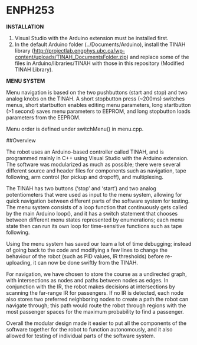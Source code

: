 # ENPH253
<b>INSTALLATION</b>

1. Visual Studio with the Arduino extension must be installed first. 
2. In the default Arduino folder (../Documents/Arduino), install the TINAH library (http://projectlab.engphys.ubc.ca/wp-content/uploads/TINAH_DocumentsFolder.zip)
and replace some of the files in Arduino/libraries/TINAH with those in this repository (Modified TINAH Library).

<b> MENU SYSTEM </b>

Menu navigation is based on the two pushbuttons (start and stop) and two analog knobs on the TINAH. A short stopbutton press (~200ms) switches menus, short startbutton enables editing menu parameters, long startbutton (>1 second) saves menu parameters to EEPROM, and long stopbutton loads parameters from the EEPROM. 

Menu order is defined under switchMenu() in menu.cpp.

##Overview 

The robot uses an Arduino-based controller called TINAH, and is programmed mainly in C++ using Visual Studio with the Arduino extension. The software was modularized as much as possible; there were several different source and header files for components such as navigation, tape following, arm control (for pickup and dropoff), and multiplexing.

The TINAH has two buttons (‘stop’ and ‘start’) and two analog potentiometers that were used as input to the menu system, allowing for quick navigation between different parts of the software system for testing. The menu system consists of a loop function that continuously gets called by the main Arduino loop(), and it has a switch statement that chooses between different menu states represented by enumerations; each menu state then can run its own loop for time-sensitive functions such as tape following.

Using the menu system has saved our team a lot of time debugging; instead of going back to the code and modifying a few lines to change the behaviour of the robot (such as PID values, IR thresholds) before re-uploading, it can now be done swiftly from the TINAH.

For navigation, we have chosen to store the course as a undirected graph, with intersections as nodes and paths between nodes as edges. In conjunction with the IR, the robot makes decisions at intersections by scanning the far-range IR for passengers. If no IR is detected, each node also stores two preferred neighboring nodes to create a path the robot can navigate through; this path would route the robot through regions with the most passenger spaces for the maximum probability to find a passenger.

Overall the modular design made it easier to put all the components of the software together for the robot to function autonomously, and it also allowed for testing of individual parts of the software system.
